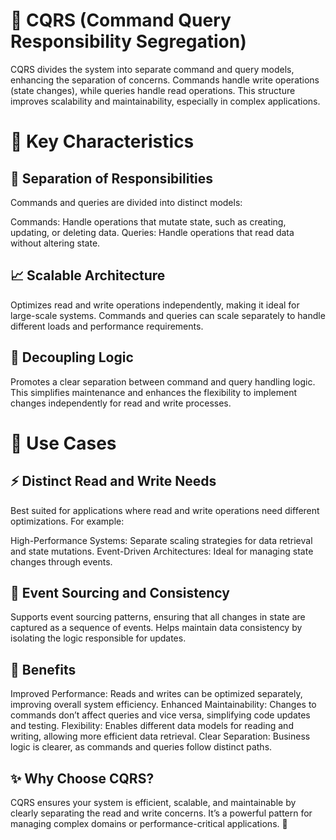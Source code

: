 # 🚀 CQRS (Command Query Responsibility Segregation)
CQRS divides the system into separate command and query models, enhancing the separation of concerns. Commands handle write operations (state changes), while queries handle read operations. This structure improves scalability and maintainability, especially in complex applications.

# 🧩 Key Characteristics
## 📌 Separation of Responsibilities
Commands and queries are divided into distinct models:

Commands: Handle operations that mutate state, such as creating, updating, or deleting data.
Queries: Handle operations that read data without altering state.
## 📈 Scalable Architecture
Optimizes read and write operations independently, making it ideal for large-scale systems. Commands and queries can scale separately to handle different loads and performance requirements.

## 🔄 Decoupling Logic
Promotes a clear separation between command and query handling logic. This simplifies maintenance and enhances the flexibility to implement changes independently for read and write processes.

# 💼 Use Cases
## ⚡ Distinct Read and Write Needs
Best suited for applications where read and write operations need different optimizations. For example:

High-Performance Systems: Separate scaling strategies for data retrieval and state mutations.
Event-Driven Architectures: Ideal for managing state changes through events.
## 🔄 Event Sourcing and Consistency
Supports event sourcing patterns, ensuring that all changes in state are captured as a sequence of events.
Helps maintain data consistency by isolating the logic responsible for updates.
## 🎯 Benefits
Improved Performance: Reads and writes can be optimized separately, improving overall system efficiency.
Enhanced Maintainability: Changes to commands don’t affect queries and vice versa, simplifying code updates and testing.
Flexibility: Enables different data models for reading and writing, allowing more efficient data retrieval.
Clear Separation: Business logic is clearer, as commands and queries follow distinct paths.
## ✨ Why Choose CQRS?
CQRS ensures your system is efficient, scalable, and maintainable by clearly separating the read and write concerns. It’s a powerful pattern for managing complex domains or performance-critical applications. 🚀